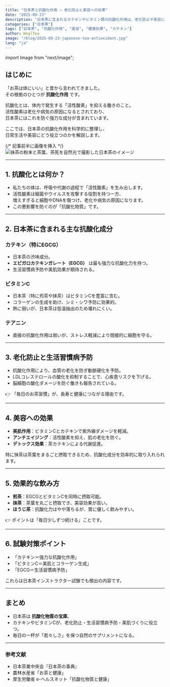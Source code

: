 ```yaml
---
title: "日本茶と抗酸化作用 ― 老化防止と美容への効果"
date: "2025-09-23"
description: "日本茶に含まれるカテキンやビタミン類の抗酸化作用は、老化防止や美容に効果的です。科学的根拠を踏まえ、生活習慣病予防や美肌づくりにつながる日本茶の魅力を解説します。"
categories: ["日本茶"]
tags: ["日本茶", "抗酸化作用", "美容", "健康効果", "カテキン"]
author: HealTea
image: "/blog/2025-09-23-japanese-tea-antioxidant.jpg"
lang: "ja"
---
```


import Image from "next/image";

## はじめに
「お茶は体にいい」と昔から言われてきました。  
その根拠のひとつが **抗酸化作用** です。  

抗酸化とは、体内で発生する「活性酸素」を抑える働きのこと。  
活性酸素は老化や病気の原因になるとされており、  
日本茶にはこれを防ぐ強力な成分が含まれています。  

ここでは、日本茶の抗酸化作用を科学的に整理し、  
日常生活や美容にどう役立つのかを解説します。  

{/* 記事前半に画像を挿入 */}
<Image
  src="/blog/2025-09-23-japanese-tea-antioxidant.jpg"
  alt="抹茶の粉末と茶葉、茶筅を自然光で撮影した日本茶のイメージ"
  width={1200}
  height={800}
  priority
  className="rounded-xl w-full h-auto"
/>

---

## 1. 抗酸化とは何か？
- 私たちの体は、呼吸や代謝の過程で「活性酸素」を生み出します。  
- 活性酸素は細菌やウイルスを攻撃する役割を持つ一方、  
  増えすぎると細胞やDNAを傷つけ、老化や病気の原因になります。  
- この悪影響を防ぐのが「抗酸化物質」です。  

---

## 2. 日本茶に含まれる主な抗酸化成分
### カテキン（特にEGCG）
- 日本茶の渋味成分。  
- **エピガロカテキンガレート（EGCG）** は最も強力な抗酸化力を持つ。  
- 生活習慣病予防や美肌効果が期待される。  

### ビタミンC
- 日本茶（特に煎茶や抹茶）はビタミンCを豊富に含む。  
- コラーゲンの生成を助け、シミ・シワ予防に効果的。  
- 熱に弱いが、日本茶は低温抽出のため壊れにくい。  

### テアニン
- 直接の抗酸化作用は弱いが、ストレス軽減により間接的に細胞を守る。  

---

## 3. 老化防止と生活習慣病予防
- 抗酸化作用により、血管の老化を防ぎ動脈硬化を予防。  
- LDLコレステロールの酸化を抑制することで、心疾患リスクを下げる。  
- 脳細胞の酸化ダメージを防ぐ働きも報告されている。  

👉 「毎日のお茶習慣」が、長寿と健康につながる理由です。  

---

## 4. 美容への効果
- **美肌作用**：ビタミンCとカテキンで紫外線ダメージを軽減。  
- **アンチエイジング**：活性酸素を抑え、肌の老化を防ぐ。  
- **デトックス効果**：茶カテキンによる代謝促進。  

特に抹茶は茶葉をまるごと摂取できるため、抗酸化成分を効率的に取り入れられます。  

---

## 5. 効果的な飲み方
- **煎茶**：EGCGとビタミンCを同時に摂取可能。  
- **抹茶**：茶葉を丸ごと摂取でき、美容効果が高い。  
- **ほうじ茶**：抗酸化力はやや落ちるが、胃に優しく飲みやすい。  

👉 ポイントは「毎日少しずつ続ける」ことです。  

---

## 6. 試験対策ポイント
- 「カテキン＝強力な抗酸化作用」  
- 「ビタミンC＝美肌とコラーゲン生成」  
- 「EGCG＝生活習慣病予防」  

これらは日本茶インストラクター試験でも頻出の内容です。  

---

## まとめ
- 日本茶は **抗酸化物質の宝庫**。  
- カテキンやビタミンCが、老化防止・生活習慣病予防・美肌づくりに役立つ。  
- 毎日の一杯が「若々しさ」を保つ自然のサプリメントになる。  

---

### 参考文献
- 日本茶業中央会『日本茶の事典』  
- 農林水産省「お茶と健康」  
- 厚生労働省 e-ヘルスネット「抗酸化物質と健康」  
